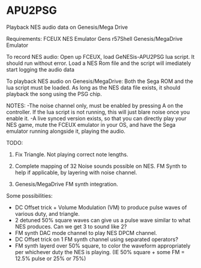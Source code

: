 # APU2PSG
Playback NES audio data on Genesis/Mega Drive

Requirements:
FCEUX NES Emulator
Gens r57Shell Genesis/MegaDrive Emulator

To record NES audio:
Open up FCEUX, load GeNESis-APU2PSG lua script. It should run without error.
Load a NES Rom file and the script will imediately start logging the audio data

To playback NES audio on Genesis/MegaDrive:
Both the Sega ROM and the lua script must be loaded.
As long as the NES data file exists, it should playback the song using the PSG chip.


NOTES:
-The noise channel only, must be enabled by pressing A on the controller. If the lua script is not running, this will just blare noise once you enable it.
-A live synced version exists, so that you can directly play your NES game, mute the FCEUX emulator in your OS, and have the Sega emulator running alongside it, playing the audio.

TODO:
1. Fix Triangle. Not playing correct note lengths.
2. Complete mapping of 32 Noise sounds possible on NES. FM Synth to help if applicable, by layering with noise channel.

3. Genesis/MegaDrive FM synth integration.

Some possibilities:
- DC Offset trick + Volume Modulation (VM) to produce pulse waves of various duty, and triangle. 
- 2 detuned 50% square waves can give us a pulse wave similar to what NES produces. Can we get 3 to sound like 2?
- FM synth DAC mode channel to play NES DPCM channel.
- DC Offset trick on 1 FM synth channel using separated operators?
- FM synth layerd over 50% square, to color the waveform appropriately per whichever duty the NES is playing.  (IE 50% square + some FM = 12.5% pulse or 25% or 75%)
